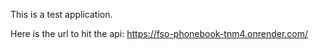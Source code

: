 This is a test application.

Here is the url to hit the api: https://fso-phonebook-tnm4.onrender.com/
